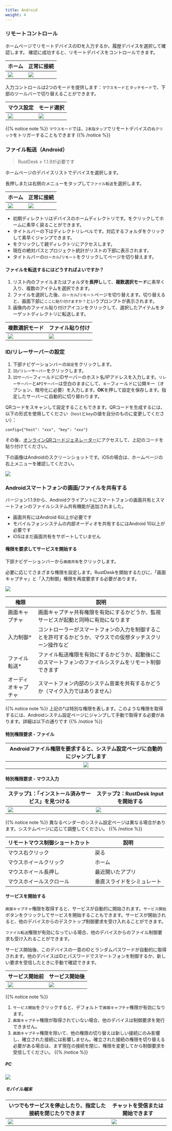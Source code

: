 ```yaml
---
title: Android
weight: 4
---
```


### リモートコントロール

ホームページでリモートデバイスのIDを入力するか、履歴デバイスを選択して確認します。
確認に成功すると、リモートデバイスをコントロールできます。

| ホーム | 正常に接続 |
| --- | --- |
| ![](/docs/en/client/android/images/connection_home_en.jpg?width=300px) | ![](/docs/en/client/android/images/connection_en.jpg?width=300px) |

入力コントロールは2つのモードを提供します：`マウスモード`と`タッチモード`で、下部のツールバーで切り替えることができます。

| マウス設定 | モード選択 |
| --- | --- |
| ![](/docs/en/client/android/images/touch_mode_icon_en.png?width=300px) | ![](/docs/en/client/android/images/touch_mode_en.jpg?width=300px) |

{{% notice note %}}
`マウスモード`では、`2本指タップ`でリモートデバイスの`右クリック`をトリガーすることもできます
{{% /notice %}}

### ファイル転送（Android）

> RustDesk ≥ 1.1.9が必要です

ホームページのデバイスリストでデバイスを選択します。

長押しまたは右側のメニューをタップして`ファイル転送`を選択します。

| ホーム | 正常に接続 |
| --- | --- |
| ![](/docs/en/client/android/images/connection_home_file_en.jpg?width=300px) | ![](/docs/en/client/android/images/file_connection_en.jpg?width=300px) |

- 初期ディレクトリはデバイスのホームディレクトリです。<i class="fas fa-home"></i>をクリックしてホームに素早く戻ることができます。
- タイトルバーの下はディレクトリレベルです。対応するフォルダをクリックして素早くジャンプできます。
- <i class="fas fa-arrow-up"></i>をクリックして親ディレクトリにアクセスします。
- 現在の絶対パスとプロジェクト統計がリストの下部に表示されます。
- タイトルバーの`ローカル`/`リモート`をクリックしてページを切り替えます。

#### ファイルを転送するにはどうすればよいですか？

1. リスト内のファイルまたはフォルダを**長押し**して、**複数選択モード**に素早く入り、複数のアイテムを選択できます。
2. ファイルを選択した後、`ローカル`/`リモート`ページを切り替えます。切り替えると、画面下部に`ここに貼り付けますか？`というプロンプトが表示されます。
3. 画像内のファイル貼り付けアイコンをクリックして、選択したアイテムをターゲットディレクトリに転送します。

| 複数選択モード | ファイル貼り付け |
| --- | --- |
| ![](/docs/en/client/android/images/file_multi_select_en.jpg?width=300px) | ![](/docs/en/client/android/images/file_copy_en.jpg?width=300px) |

### ID/リレーサーバーの設定

1. 下部ナビゲーションバーの`設定`をクリックします。
2. `ID/リレーサーバー`をクリックします。
3. `IDサーバー`フィールドにIDサーバーのホスト名/IPアドレスを入力します。`リレーサーバー`と`APIサーバー`は空白のままにして、`キー`フィールドに公開キー（オプション、暗号化に必要）を入力します。**OK**を押して設定を保存します。指定したサーバーに自動的に切り替わります。

QRコードをスキャンして設定することもできます。QRコードを生成するには、以下の形式を使用してください（`host`と`key`の値を自分のものに変更してください）：

```nolang
config={"host": "xxx", "key": "xxx"}
```

その後、[オンラインQRコードジェネレーター](https://www.qr-code-generator.com/)にアクセスして、上記のコードを貼り付けてください。

下の画像はAndroidのスクリーンショットです。iOSの場合は、ホームページの右上メニューを確認してください。

![](/docs/en/client/android/images/id_setting_en.jpg?width=300px)

### Androidスマートフォンの画面/ファイルを共有する

バージョン1.1.9から、Androidクライアントにスマートフォンの画面共有とスマートフォンのファイルシステム共有機能が追加されました。

- 画面共有にはAndroid 6以上が必要です
- モバイルフォンシステムの内部オーディオを共有するにはAndroid 10以上が必要です
- iOSはまだ画面共有をサポートしていません

#### 権限を要求してサービスを開始する

下部ナビゲーションバーから`画面共有`をクリックします。

必要に応じてさまざまな権限を設定します。RustDeskを開始するたびに、「画面キャプチャ」と「入力制御」権限を再度要求する必要があります。

![](/docs/en/client/android/images/server_off_en.jpg?width=300px)

| 権限 | 説明 |
| --- | --- |
| 画面キャプチャ | 画面キャプチャ共有権限を有効にするかどうか、監視サービスが起動と同時に有効になります |
| 入力制御* | コントローラーがスマートフォンの入力を制御することを許可するかどうか、マウスでの仮想タッチスクリーン操作など |
| ファイル転送* | ファイル転送権限を有効にするかどうか、起動後にこのスマートフォンのファイルシステムをリモート制御できます |
| オーディオキャプチャ | スマートフォン内部のシステム音楽を共有するかどうか（マイク入力ではありません） |

{{% notice note %}}
上記の*は特別な権限を表します。このような権限を取得するには、Androidシステム設定ページにジャンプして手動で取得する必要があります。詳細は以下の通りです
{{% /notice %}}

#### 特別権限要求 - ファイル

| Androidファイル権限を要求すると、システム設定ページに自動的にジャンプします |
| :---: |
| ![](/docs/en/client/android/images/get_file_en.jpg?width=300px) |

#### 特別権限要求 - マウス入力
| ステップ1：「インストール済みサービス」を見つける | ステップ2：RustDesk Inputを開始する |
| --- | --- |
| ![](/docs/en/client/android/images/get_input1_en.jpg?width=300px) | ![](/docs/en/client/android/images/get_input2_en.jpg?width=300px) |

{{% notice note %}}
異なるベンダーのシステム設定ページは異なる場合があります。システムページに応じて調整してください。
{{% /notice %}}

| リモートマウス制御ショートカット | 説明 |
| --- | --- |
| マウス右クリック | 戻る |
| マウスホイールクリック | ホーム |
| マウスホイール長押し | 最近開いたアプリ |
| マウスホイールスクロール | 垂直スライドをシミュレート |

#### サービスを開始する

`画面キャプチャ`権限を取得すると、サービスが自動的に開始されます。`サービス開始`ボタンをクリックしてサービスを開始することもできます。サービスが開始されると、他のデバイスからのデスクトップ制御要求を受け入れることができます。

`ファイル転送`権限が有効になっている場合、他のデバイスからのファイル制御要求も受け入れることができます。

サービス開始後、このデバイスの一意のIDとランダムパスワードが自動的に取得されます。他のデバイスはIDとパスワードでスマートフォンを制御するか、新しい要求を受信したときに手動で確認できます。

| サービス開始前 | サービス開始後 |
| --- | --- |
| ![](/docs/en/client/android/images/server_off_en.jpg?width=300px) | ![](/docs/en/client/android/images/server_on_en.jpg?width=300px) |

{{% notice note %}}
1. `サービス開始`をクリックすると、デフォルトで`画面キャプチャ`権限が有効になります。
2. `画面キャプチャ`権限が取得されていない場合、他のデバイスは制御要求を発行できません。
3. `画面キャプチャ`権限を除いて、他の権限の切り替えは新しい接続にのみ影響し、確立された接続には影響しません。確立された接続の権限を切り替える必要がある場合は、まず現在の接続を閉じ、権限を変更してから制御要求を受信してください。
{{% /notice %}}

##### PC

![](/docs/en/client/android/images/android_server_pc_side_en.png?width=700px)

##### モバイル端末

| いつでもサービスを停止したり、指定した接続を閉じたりできます | チャットを受信または開始できます |
| --- | --- |
| ![](/docs/en/client/android/images/server_on_en.jpg?width=300px) | ![](/docs/en/client/android/images/android_server2_en.jpg?width=300px) |